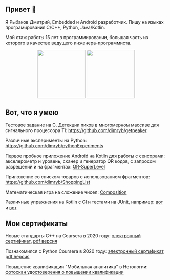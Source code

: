 <h2>Привет 👋</h2>

<p>Я Рыбаков Дмитрий, Embedded и Android разработчик. Пишу на языках програмирования C/C++, Python, Java/Kotlin.</p>

<p>Мой стаж работы 15 лет в программировании, большая часть из которого в качестве ведущего инженера-программиста.</p>

<p align='center'>
   <a href="https://github-readme-stats.vercel.app/api?username=dimryb&show_icons=true&count_private=true">
       <img height=150 src="https://github-readme-stats.vercel.app/api?username=dimryb&show_icons=true&count_private=true"/></a>
   <a href="https://github.com/dimryb/github-readme-stats">
       <img height=150 src="https://github-readme-stats.vercel.app/api/top-langs/?username=dimryb&layout=compact"/></a>
</p>

<h2>Вот, что я умею</h2>

<p>Тестовое задание на C. Детекции пиков в многомерном массиве для сигнального процессора TI: <a href="https://github.com/dimryb/getpeaker">https://github.com/dimryb/getpeaker</a></p>

<p>Различные эксперименты на Python: <a href="https://github.com/dimryb/pythonExperiments">https://github.com/dimryb/pythonExperiments</a></p>

<p>Первое пробное приложение Android на Kotlin для работы с сенсорами: акселерометр и уровень, сканер и генератор QR кодов, с запросом разрешений и на фрагментах: <a href="https://github.com/dimryb/Qr">QR-SuperLevel</a></p>

<p>Приложение со списком товаров с использованием фрагментов: <a href="https://github.com/dimryb/ShoppingList">https://github.com/dimryb/ShoppingList</a></p>

<p>Математическая игра на сложение чисел: <a href=https://github.com/dimryb/Composition>Composition</a></p>

<p>Различные упражнения на Kotlin c CI и тестами на JUnit, например: <a href="https://github.com/dimryb/differentCommission">вот</a> и <a href="https://github.com/dimryb/posts">вот</a></p>

<h2>Мои сертификаты</h2>

<p>Новые стандарты С++ на Coursera в 2020 году: <a href="https://coursera.org/share/6887b58096eea23b7732f9f645f8d446">электронный сертификат</a>, <a href="https://github.com/dimryb/dimryb/blob/c98ab1ba0b31b0131997e12fc9646a315621aa43/Coursera%20D9NTQD72W6CU%20C++.pdf">pdf версия</a></p>

<p>Познакомился с Python Coursera в 2020 году: <a href="https://coursera.org/share/6a8bd03215ebee7e02c5d7ba0cc6130c">электронный сертификат</a>, <a href="https://github.com/dimryb/dimryb/blob/c98ab1ba0b31b0131997e12fc9646a315621aa43/Coursera%202RDZJQGSAEXJ%20Python.pdf">pdf версия</a></p>

<p>Повышение квалификации &quot;Мобильная аналитика&quot; в Нетологии: <a href="https://github.com/dimryb/dimryb/blob/d45554affd0b69555f3ef2b404803f923d406bcf/%D0%9D%D0%B5%D1%82%D0%BE%D0%BB%D0%BE%D0%B3%D0%B8%D1%8F%20%D0%9C%D0%BE%D0%B1%D0%B8%D0%BB%D1%8C%D0%BD%D0%B0%D1%8F%20%D0%90%D0%BD%D0%B0%D0%BB%D0%B8%D1%82%D0%B8%D0%BA%D0%B0.jpg">фотоскан удостоверения о повышении квалификации</a>&nbsp;</p>

